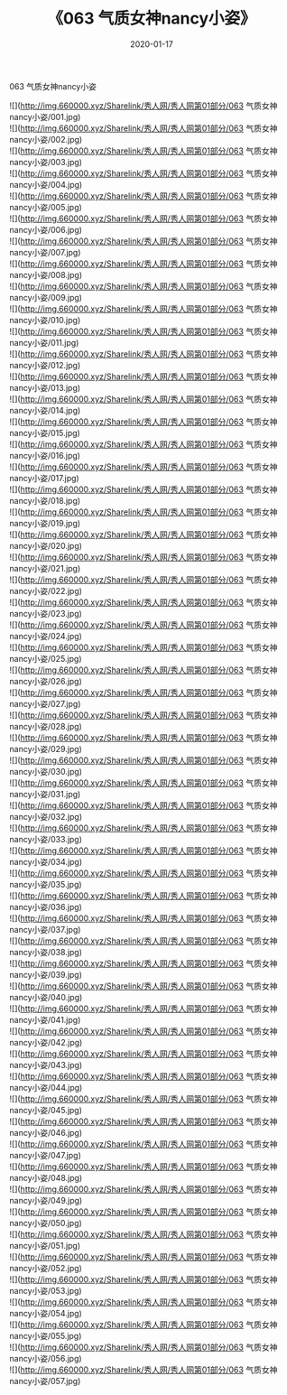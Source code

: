 ﻿---
layout: post
title:  《063 气质女神nancy小姿》
date:   2020-01-17
img: http://img.660000.xyz/Sharelink/秀人网/秀人网第01部分/063 气质女神nancy小姿/000.jpg
categories: [美女, 清纯, 唯美]
---

063 气质女神nancy小姿

  ![](http://img.660000.xyz/Sharelink/秀人网/秀人网第01部分/063 气质女神nancy小姿/001.jpg) <br> ![](http://img.660000.xyz/Sharelink/秀人网/秀人网第01部分/063 气质女神nancy小姿/002.jpg) <br> ![](http://img.660000.xyz/Sharelink/秀人网/秀人网第01部分/063 气质女神nancy小姿/003.jpg) <br> ![](http://img.660000.xyz/Sharelink/秀人网/秀人网第01部分/063 气质女神nancy小姿/004.jpg) <br> ![](http://img.660000.xyz/Sharelink/秀人网/秀人网第01部分/063 气质女神nancy小姿/005.jpg) <br> ![](http://img.660000.xyz/Sharelink/秀人网/秀人网第01部分/063 气质女神nancy小姿/006.jpg) <br> ![](http://img.660000.xyz/Sharelink/秀人网/秀人网第01部分/063 气质女神nancy小姿/007.jpg) <br> ![](http://img.660000.xyz/Sharelink/秀人网/秀人网第01部分/063 气质女神nancy小姿/008.jpg) <br> ![](http://img.660000.xyz/Sharelink/秀人网/秀人网第01部分/063 气质女神nancy小姿/009.jpg) <br> ![](http://img.660000.xyz/Sharelink/秀人网/秀人网第01部分/063 气质女神nancy小姿/010.jpg) <br> ![](http://img.660000.xyz/Sharelink/秀人网/秀人网第01部分/063 气质女神nancy小姿/011.jpg) <br> ![](http://img.660000.xyz/Sharelink/秀人网/秀人网第01部分/063 气质女神nancy小姿/012.jpg) <br> ![](http://img.660000.xyz/Sharelink/秀人网/秀人网第01部分/063 气质女神nancy小姿/013.jpg) <br> ![](http://img.660000.xyz/Sharelink/秀人网/秀人网第01部分/063 气质女神nancy小姿/014.jpg) <br> ![](http://img.660000.xyz/Sharelink/秀人网/秀人网第01部分/063 气质女神nancy小姿/015.jpg) <br> ![](http://img.660000.xyz/Sharelink/秀人网/秀人网第01部分/063 气质女神nancy小姿/016.jpg) <br> ![](http://img.660000.xyz/Sharelink/秀人网/秀人网第01部分/063 气质女神nancy小姿/017.jpg) <br> ![](http://img.660000.xyz/Sharelink/秀人网/秀人网第01部分/063 气质女神nancy小姿/018.jpg) <br> ![](http://img.660000.xyz/Sharelink/秀人网/秀人网第01部分/063 气质女神nancy小姿/019.jpg) <br> ![](http://img.660000.xyz/Sharelink/秀人网/秀人网第01部分/063 气质女神nancy小姿/020.jpg) <br> ![](http://img.660000.xyz/Sharelink/秀人网/秀人网第01部分/063 气质女神nancy小姿/021.jpg) <br> ![](http://img.660000.xyz/Sharelink/秀人网/秀人网第01部分/063 气质女神nancy小姿/022.jpg) <br> ![](http://img.660000.xyz/Sharelink/秀人网/秀人网第01部分/063 气质女神nancy小姿/023.jpg) <br> ![](http://img.660000.xyz/Sharelink/秀人网/秀人网第01部分/063 气质女神nancy小姿/024.jpg) <br> ![](http://img.660000.xyz/Sharelink/秀人网/秀人网第01部分/063 气质女神nancy小姿/025.jpg) <br> ![](http://img.660000.xyz/Sharelink/秀人网/秀人网第01部分/063 气质女神nancy小姿/026.jpg) <br> ![](http://img.660000.xyz/Sharelink/秀人网/秀人网第01部分/063 气质女神nancy小姿/027.jpg) <br> ![](http://img.660000.xyz/Sharelink/秀人网/秀人网第01部分/063 气质女神nancy小姿/028.jpg) <br> ![](http://img.660000.xyz/Sharelink/秀人网/秀人网第01部分/063 气质女神nancy小姿/029.jpg) <br> ![](http://img.660000.xyz/Sharelink/秀人网/秀人网第01部分/063 气质女神nancy小姿/030.jpg) <br> ![](http://img.660000.xyz/Sharelink/秀人网/秀人网第01部分/063 气质女神nancy小姿/031.jpg) <br> ![](http://img.660000.xyz/Sharelink/秀人网/秀人网第01部分/063 气质女神nancy小姿/032.jpg) <br> ![](http://img.660000.xyz/Sharelink/秀人网/秀人网第01部分/063 气质女神nancy小姿/033.jpg) <br> ![](http://img.660000.xyz/Sharelink/秀人网/秀人网第01部分/063 气质女神nancy小姿/034.jpg) <br> ![](http://img.660000.xyz/Sharelink/秀人网/秀人网第01部分/063 气质女神nancy小姿/035.jpg) <br> ![](http://img.660000.xyz/Sharelink/秀人网/秀人网第01部分/063 气质女神nancy小姿/036.jpg) <br> ![](http://img.660000.xyz/Sharelink/秀人网/秀人网第01部分/063 气质女神nancy小姿/037.jpg) <br> ![](http://img.660000.xyz/Sharelink/秀人网/秀人网第01部分/063 气质女神nancy小姿/038.jpg) <br> ![](http://img.660000.xyz/Sharelink/秀人网/秀人网第01部分/063 气质女神nancy小姿/039.jpg) <br> ![](http://img.660000.xyz/Sharelink/秀人网/秀人网第01部分/063 气质女神nancy小姿/040.jpg) <br> ![](http://img.660000.xyz/Sharelink/秀人网/秀人网第01部分/063 气质女神nancy小姿/041.jpg) <br> ![](http://img.660000.xyz/Sharelink/秀人网/秀人网第01部分/063 气质女神nancy小姿/042.jpg) <br> ![](http://img.660000.xyz/Sharelink/秀人网/秀人网第01部分/063 气质女神nancy小姿/043.jpg) <br> ![](http://img.660000.xyz/Sharelink/秀人网/秀人网第01部分/063 气质女神nancy小姿/044.jpg) <br> ![](http://img.660000.xyz/Sharelink/秀人网/秀人网第01部分/063 气质女神nancy小姿/045.jpg) <br> ![](http://img.660000.xyz/Sharelink/秀人网/秀人网第01部分/063 气质女神nancy小姿/046.jpg) <br> ![](http://img.660000.xyz/Sharelink/秀人网/秀人网第01部分/063 气质女神nancy小姿/047.jpg) <br> ![](http://img.660000.xyz/Sharelink/秀人网/秀人网第01部分/063 气质女神nancy小姿/048.jpg) <br> ![](http://img.660000.xyz/Sharelink/秀人网/秀人网第01部分/063 气质女神nancy小姿/049.jpg) <br> ![](http://img.660000.xyz/Sharelink/秀人网/秀人网第01部分/063 气质女神nancy小姿/050.jpg) <br> ![](http://img.660000.xyz/Sharelink/秀人网/秀人网第01部分/063 气质女神nancy小姿/051.jpg) <br> ![](http://img.660000.xyz/Sharelink/秀人网/秀人网第01部分/063 气质女神nancy小姿/052.jpg) <br> ![](http://img.660000.xyz/Sharelink/秀人网/秀人网第01部分/063 气质女神nancy小姿/053.jpg) <br> ![](http://img.660000.xyz/Sharelink/秀人网/秀人网第01部分/063 气质女神nancy小姿/054.jpg) <br> ![](http://img.660000.xyz/Sharelink/秀人网/秀人网第01部分/063 气质女神nancy小姿/055.jpg) <br> ![](http://img.660000.xyz/Sharelink/秀人网/秀人网第01部分/063 气质女神nancy小姿/056.jpg) <br> ![](http://img.660000.xyz/Sharelink/秀人网/秀人网第01部分/063 气质女神nancy小姿/057.jpg) <br>
